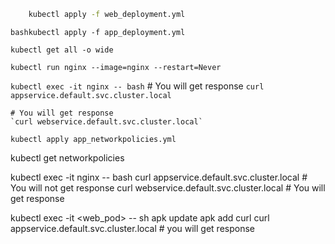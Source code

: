 ```bash
    kubectl apply -f web_deployment.yml
````

````bashkubectl apply -f app_deployment.yml````

`kubectl get all -o wide`

`kubectl run nginx --image=nginx --restart=Never`

`kubectl exec -it nginx -- bash`
     # You will get response
    `curl appservice.default.svc.cluster.local` 
    
    # You will get response
    `curl webservice.default.svc.cluster.local` 
    
```kubectl apply app_networkpolicies.yml```

kubectl get networkpolicies


kubectl exec -it nginx -- bash
    curl appservice.default.svc.cluster.local # You will not get response
    curl webservice.default.svc.cluster.local # You will get response
    
    
kubectl exec -it <web_pod> -- sh
      apk update
      apk add curl
      curl appservice.default.svc.cluster.local # you will get response
